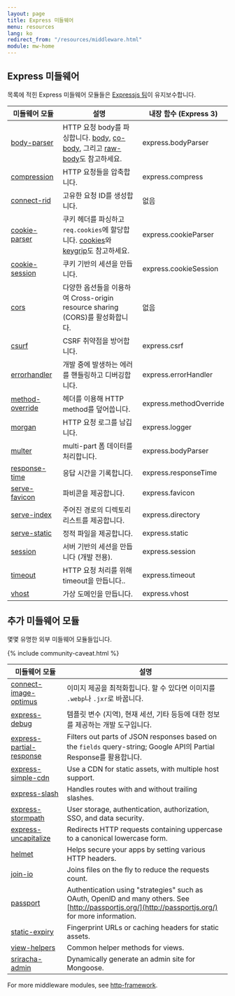 ```yaml
---
layout: page
title: Express 미들웨어
menu: resources
lang: ko
redirect_from: "/resources/middleware.html"
module: mw-home
---
```


## Express 미들웨어

목록에 적힌 Express 미들웨어 모듈들은 [Expressjs 팀](https://github.com/orgs/expressjs/people)이 유지보수합니다.

| 미들웨어 모듈 | 설명 | 내장 함수 (Express 3)|
|---------------------------|---------------------|----------------------|
| [body-parser](/{{page.lang}}/resources/middleware/body-parser.html) | HTTP 요청 body를 파싱합니다. [body](https://github.com/raynos/body), [co-body](https://github.com/visionmedia/co-body), 그리고 [raw-body](https://github.com/stream-utils/raw-body)도 참고하세요. | express.bodyParser |
| [compression](/{{page.lang}}/resources/middleware/compression.html) | HTTP 요청들을 압축합니다. | express.compress |
| [connect-rid](/{{page.lang}}/resources/middleware/connect-rid.html) | 고유한 요청 ID를 생성합니다. | 없음 |
| [cookie-parser](/{{page.lang}}/resources/middleware/cookie-parser.html) | 쿠키 헤더를 파싱하고 `req.cookies`에 할당합니다. [cookies](https://github.com/jed/cookies)와 [keygrip](https://github.com/jed/keygrip)도 참고하세요. | express.cookieParser|
| [cookie-session](/{{page.lang}}/resources/middleware/cookie-session.html) | 쿠키 기반의 세션을 만듭니다.| express.cookieSession |
| [cors](/{{page.lang}}/resources/middleware/cors.html) | 다양한 옵션들을 이용하여 Cross-origin resource sharing (CORS)를 활성화합니다. | 없음 |
| [csurf](/{{page.lang}}/resources/middleware/csurf.html) | CSRF 취약점을 방어합니다.|express.csrf |
| [errorhandler](/{{page.lang}}/resources/middleware/errorhandler.html) | 개발 중에 발생하는 에러를 핸들링하고 디버깅합니다. |express.errorHandler |
| [method-override](/{{page.lang}}/resources/middleware/method-override.html) |헤더를 이용해 HTTP method를 덮어씁니다. |express.methodOverride |
| [morgan](/{{page.lang}}/resources/middleware/morgan.html) | HTTP 요청 로그를 남깁니다. | express.logger |
| [multer](/{{page.lang}}/resources/middleware/multer.html) | multi-part 폼 데이터를 처리합니다. | express.bodyParser |
| [response-time](/{{page.lang}}/resources/middleware/response-time.html) | 응답 시간을 기록합니다. |express.responseTime |
| [serve-favicon](/{{page.lang}}/resources/middleware/serve-favicon.html) | 파비콘을 제공합니다. |express.favicon |
| [serve-index](/{{page.lang}}/resources/middleware/serve-index.html) | 주어진 경로의 디렉토리 리스트를 제공합니다.| express.directory |
| [serve-static](/{{page.lang}}/resources/middleware/serve-static.html) | 정적 파일을 제공합니다. |express.static |
| [session](/{{page.lang}}/resources/middleware/session.html) | 서버 기반의 세션을 만듭니다 (개발 전용). | express.session |
| [timeout](/{{page.lang}}/resources/middleware/timeout.html) | HTTP 요청 처리를 위해 timeout을 만듭니다..|express.timeout |
| [vhost](/{{page.lang}}/resources/middleware/vhost.html) |가상 도메인을 만듭니다.|express.vhost|

## 추가 미들웨어 모듈

몇몇 유명한 외부 미들웨어 모듈들입니다.

{% include community-caveat.html %}

|미들웨어&nbsp;모듈 | 설명 |
|---------------------------|---------------------|
| [connect-image-optimus](https://github.com/msemenistyi/connect-image-optimus) | 이미지 제공을 최적화힙니다. 할 수 있다면 이미지를 `.webp`나 `.jxr`로 바꿉니다.|
| [express-debug](https://github.com/devoidfury/express-debug) | 템플릿 변수 (지역), 현재 세션, 기타 등등에 대한 정보를 제공하는 개발 도구입니다.|
| [express-partial-response](https://github.com/nemtsov/express-partial-response) | Filters out parts of JSON responses based on the `fields` query-string; Google API의 Partial Response를 활용합니다.|
| [express-simple-cdn](https://github.com/jamiesteven/express-simple-cdn) | Use a CDN for static assets, with multiple host support.|
| [express-slash](https://github.com/ericf/express-slash) | Handles routes with and without trailing slashes.|
| [express-stormpath](https://github.com/stormpath/stormpath-express) | User storage, authentication, authorization, SSO, and data security.|
| [express-uncapitalize](https://github.com/jamiesteven/express-uncapitalize) | Redirects HTTP requests containing uppercase to a canonical lowercase form.|
| [helmet](https://github.com/helmetjs/helmet) |Helps secure your apps by setting various HTTP headers.|
| [join-io](https://github.com/coderaiser/join-io) | Joins files on the fly to reduce the requests count.|
| [passport](https://github.com/jaredhanson/passport) | Authentication using "strategies" such as OAuth, OpenID and many others.  See [http://passportjs.org/](http://passportjs.org/) for more information.|
| [static-expiry](https://github.com/paulwalker/connect-static-expiry) | Fingerprint URLs or caching headers for static assets.|
| [view-helpers](https://github.com/madhums/node-view-helpers) | Common helper methods for views.|
| [sriracha-admin](https://github.com/hdngr/siracha) | Dynamically generate an admin site for Mongoose. |

For more middleware modules, see [http-framework](https://github.com/Raynos/http-framework#modules).
